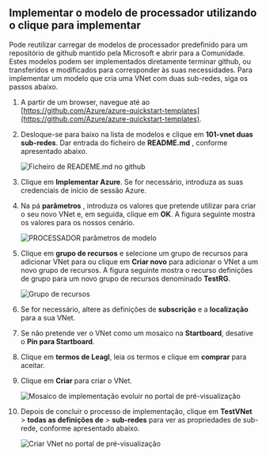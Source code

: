 ## <a name="deploy-the-arm-template-by-using-click-to-deploy"></a>Implementar o modelo de processador utilizando o clique para implementar

Pode reutilizar carregar de modelos de processador predefinido para um repositório de github mantido pela Microsoft e abrir para a Comunidade. Estes modelos podem ser implementados diretamente terminar github, ou transferidos e modificados para corresponder às suas necessidades. Para implementar um modelo que cria uma VNet com duas sub-redes, siga os passos abaixo.

1. A partir de um browser, navegue até ao [https://github.com/Azure/azure-quickstart-templates](https://github.com/Azure/azure-quickstart-templates).
2. Desloque-se para baixo na lista de modelos e clique em **101-vnet duas sub-redes**. Dar entrada do ficheiro de **README.md** , conforme apresentado abaixo.

    ![Ficheiro de READEME.md no github](./media/virtual-networks-create-vnet-arm-template-click-include/figure1.png)

3. Clique em **Implementar Azure**. Se for necessário, introduza as suas credenciais de início de sessão Azure. 
4. Na pá **parâmetros** , introduza os valores que pretende utilizar para criar o seu novo VNet e, em seguida, clique em **OK**. A figura seguinte mostra os valores para os nossos cenário.

    ![PROCESSADOR parâmetros de modelo](./media/virtual-networks-create-vnet-arm-template-click-include/figure2.png)

4. Clique em **grupo de recursos** e selecione um grupo de recursos para adicionar VNet para ou clique em **Criar novo** para adicionar o VNet a um novo grupo de recursos. A figura seguinte mostra o recurso definições de grupo para um novo grupo de recursos denominado **TestRG**.

    ![Grupo de recursos](./media/virtual-networks-create-vnet-arm-template-click-include/figure3.png)

5. Se for necessário, altere as definições de **subscrição** e a **localização** para a sua VNet.
6. Se não pretende ver o VNet como um mosaico na **Startboard**, desative o **Pin para Startboard**.
5. Clique em **termos de Leagl**, leia os termos e clique em **comprar** para aceitar. 
6. Clique em **Criar** para criar o VNet.

    ![Mosaico de implementação evoluir no portal de pré-visualização](./media/virtual-networks-create-vnet-arm-template-click-include/figure4.png)

7. Depois de concluir o processo de implementação, clique em **TestVNet** > **todas as definições de** > **sub-redes** para ver as propriedades de sub-rede, conforme apresentado abaixo.

    ![Criar VNet no portal de pré-visualização](./media/virtual-networks-create-vnet-arm-template-click-include/figure5.gif)